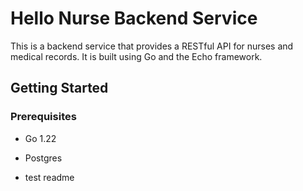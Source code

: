 # Hello Nurse Backend Service

This is a backend service that provides a RESTful API for nurses and medical records. It is built using Go and the Echo framework.

## Getting Started

### Prerequisites

- Go 1.22
- Postgres

- test readme

